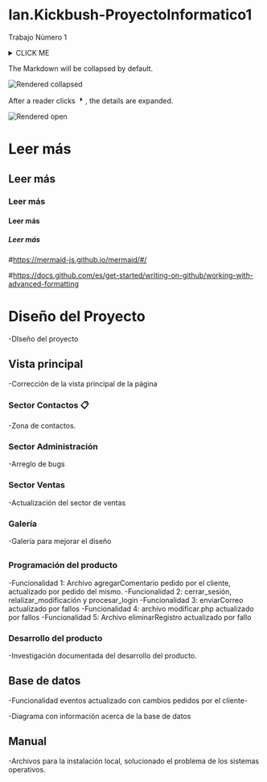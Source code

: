 # Ian.Kickbush-ProyectoInformatico1
Trabajo Número 1
<details><summary>CLICK ME</summary>
<p>
    
#### We can hide anything, even code!

    ```C++
       Serial.println("Esto es codigo de Arduino");
    ```
	
	```java
		private String test(int var) {
		  console.log("notice the blank line before this function?");
		}
	```	
	

</details> </p>

The Markdown will be collapsed by default.

![Rendered collapsed](/assets/images/help/writing/collapsed-section-view.png)

After a reader clicks <svg version="1.1" width="16" height="16" viewBox="0 0 16 16" class="octicon octicon-triangle-right" aria-label="The right triange icon" role="img"><path d="M6.427 4.427l3.396 3.396a.25.25 0 010 .354l-3.396 3.396A.25.25 0 016 11.396V4.604a.25.25 0 01.427-.177z"></path></svg>, the details are expanded.

![Rendered open](/assets/images/help/writing/open-collapsed-section.png)

# Leer más
## Leer más
### Leer más
#### Leer más
##### Leer más

#https://mermaid-js.github.io/mermaid/#/

#https://docs.github.com/es/get-started/writing-on-github/working-with-advanced-formatting


# Diseño del Proyecto

-DIseño del proyecto

## Vista principal

-Corrección de la vista principal de la página

### Sector Contactos 📋

-Zona de contactos.

### Sector Administración

-Arreglo de bugs



### Sector Ventas

-Actualización del sector de ventas

### Galería

-Galería para mejorar el diseño


## 

### 

### Programación del producto


-Funcionalidad 1: Archivo agregarComentario pedido por el cliente, actualizado por pedido del mismo.
-Funcionalidad 2: cerrar_sesión, relalizar_modificación y procesar_login
-Funcionalidad 3: enviarCorreo actualizado por fallos
-Funcionalidad 4: archivo modificar.php actualizado por fallos
-Funcionalidad 5: Archivo eliminarRegistro actualizado por fallo




### Desarrollo del producto

-Investigación documentada del desarrollo del producto.

## 


## Base de datos


-Funcionalidad eventos actualizado con cambios pedidos por el cliente-

-Diagrama con información acerca de la base de datos


## Manual
-Archivos para la instalación local, solucionado el problema de los sistemas operativos.
